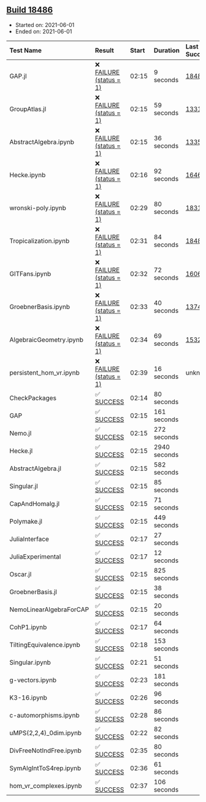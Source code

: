 ## [Build 18486](https://oscarci.mathematik.uni-kl.de/job/oscar/18486/)

* Started on: 2021-06-01
* Ended on: 2021-06-01

| Test Name    | Result | Start | Duration | Last Success | First Failure |
|:-------------|:-------|:------|:---------|:-------------|:--------------|
| GAP.jl | ❌ [FAILURE (status = 1)](https://oscarci.mathematik.uni-kl.de/job/oscar/18486/artifact/logs/build-18486/GAP.jl.log) | 02:15 | 9 seconds | [18485](https://oscarci.mathematik.uni-kl.de/job/oscar/18485/) | [18486](https://oscarci.mathematik.uni-kl.de/job/oscar/18486/) |
| GroupAtlas.jl | ❌ [FAILURE (status = 1)](https://oscarci.mathematik.uni-kl.de/job/oscar/18486/artifact/logs/build-18486/GroupAtlas.jl.log) | 02:15 | 59 seconds | [13311](https://oscarci.mathematik.uni-kl.de/job/oscar/13311/) | [13312](https://oscarci.mathematik.uni-kl.de/job/oscar/13312/) |
| AbstractAlgebra.ipynb | ❌ [FAILURE (status = 1)](https://oscarci.mathematik.uni-kl.de/job/oscar/18486/artifact/logs/build-18486/AbstractAlgebra.ipynb.log) | 02:15 | 36 seconds | [13355](https://oscarci.mathematik.uni-kl.de/job/oscar/13355/) | [13356](https://oscarci.mathematik.uni-kl.de/job/oscar/13356/) |
| Hecke.ipynb | ❌ [FAILURE (status = 1)](https://oscarci.mathematik.uni-kl.de/job/oscar/18486/artifact/logs/build-18486/Hecke.ipynb.log) | 02:16 | 92 seconds | [16463](https://oscarci.mathematik.uni-kl.de/job/oscar/16463/) | [16464](https://oscarci.mathematik.uni-kl.de/job/oscar/16464/) |
| wronski-poly.ipynb | ❌ [FAILURE (status = 1)](https://oscarci.mathematik.uni-kl.de/job/oscar/18486/artifact/logs/build-18486/wronski-poly.ipynb.log) | 02:29 | 80 seconds | [18314](https://oscarci.mathematik.uni-kl.de/job/oscar/18314/) | [18315](https://oscarci.mathematik.uni-kl.de/job/oscar/18315/) |
| Tropicalization.ipynb | ❌ [FAILURE (status = 1)](https://oscarci.mathematik.uni-kl.de/job/oscar/18486/artifact/logs/build-18486/Tropicalization.ipynb.log) | 02:31 | 84 seconds | [18485](https://oscarci.mathematik.uni-kl.de/job/oscar/18485/) | [18486](https://oscarci.mathematik.uni-kl.de/job/oscar/18486/) |
| GITFans.ipynb | ❌ [FAILURE (status = 1)](https://oscarci.mathematik.uni-kl.de/job/oscar/18486/artifact/logs/build-18486/GITFans.ipynb.log) | 02:32 | 72 seconds | [16068](https://oscarci.mathematik.uni-kl.de/job/oscar/16068/) | [16069](https://oscarci.mathematik.uni-kl.de/job/oscar/16069/) |
| GroebnerBasis.ipynb | ❌ [FAILURE (status = 1)](https://oscarci.mathematik.uni-kl.de/job/oscar/18486/artifact/logs/build-18486/GroebnerBasis.ipynb.log) | 02:33 | 40 seconds | [13748](https://oscarci.mathematik.uni-kl.de/job/oscar/13748/) | [13749](https://oscarci.mathematik.uni-kl.de/job/oscar/13749/) |
| AlgebraicGeometry.ipynb | ❌ [FAILURE (status = 1)](https://oscarci.mathematik.uni-kl.de/job/oscar/18486/artifact/logs/build-18486/AlgebraicGeometry.ipynb.log) | 02:34 | 69 seconds | [15322](https://oscarci.mathematik.uni-kl.de/job/oscar/15322/) | [15323](https://oscarci.mathematik.uni-kl.de/job/oscar/15323/) |
| persistent_hom_vr.ipynb | ❌ [FAILURE (status = 1)](https://oscarci.mathematik.uni-kl.de/job/oscar/18486/artifact/logs/build-18486/persistent_hom_vr.ipynb.log) | 02:39 | 16 seconds | unknown | unknown |
| CheckPackages | ✅ [SUCCESS](https://oscarci.mathematik.uni-kl.de/job/oscar/18486/artifact/logs/build-18486/CheckPackages.log) | 02:14 | 80 seconds |  |  |
| GAP | ✅ [SUCCESS](https://oscarci.mathematik.uni-kl.de/job/oscar/18486/artifact/logs/build-18486/GAP.log) | 02:15 | 161 seconds |  |  |
| Nemo.jl | ✅ [SUCCESS](https://oscarci.mathematik.uni-kl.de/job/oscar/18486/artifact/logs/build-18486/Nemo.jl.log) | 02:15 | 272 seconds |  |  |
| Hecke.jl | ✅ [SUCCESS](https://oscarci.mathematik.uni-kl.de/job/oscar/18486/artifact/logs/build-18486/Hecke.jl.log) | 02:15 | 2940 seconds |  |  |
| AbstractAlgebra.jl | ✅ [SUCCESS](https://oscarci.mathematik.uni-kl.de/job/oscar/18486/artifact/logs/build-18486/AbstractAlgebra.jl.log) | 02:15 | 582 seconds |  |  |
| Singular.jl | ✅ [SUCCESS](https://oscarci.mathematik.uni-kl.de/job/oscar/18486/artifact/logs/build-18486/Singular.jl.log) | 02:15 | 85 seconds |  |  |
| CapAndHomalg.jl | ✅ [SUCCESS](https://oscarci.mathematik.uni-kl.de/job/oscar/18486/artifact/logs/build-18486/CapAndHomalg.jl.log) | 02:15 | 71 seconds |  |  |
| Polymake.jl | ✅ [SUCCESS](https://oscarci.mathematik.uni-kl.de/job/oscar/18486/artifact/logs/build-18486/Polymake.jl.log) | 02:15 | 449 seconds |  |  |
| JuliaInterface | ✅ [SUCCESS](https://oscarci.mathematik.uni-kl.de/job/oscar/18486/artifact/logs/build-18486/JuliaInterface.log) | 02:17 | 27 seconds |  |  |
| JuliaExperimental | ✅ [SUCCESS](https://oscarci.mathematik.uni-kl.de/job/oscar/18486/artifact/logs/build-18486/JuliaExperimental.log) | 02:17 | 12 seconds |  |  |
| Oscar.jl | ✅ [SUCCESS](https://oscarci.mathematik.uni-kl.de/job/oscar/18486/artifact/logs/build-18486/Oscar.jl.log) | 02:15 | 825 seconds |  |  |
| GroebnerBasis.jl | ✅ [SUCCESS](https://oscarci.mathematik.uni-kl.de/job/oscar/18486/artifact/logs/build-18486/GroebnerBasis.jl.log) | 02:15 | 38 seconds |  |  |
| NemoLinearAlgebraForCAP | ✅ [SUCCESS](https://oscarci.mathematik.uni-kl.de/job/oscar/18486/artifact/logs/build-18486/NemoLinearAlgebraForCAP.log) | 02:15 | 20 seconds |  |  |
| CohP1.ipynb | ✅ [SUCCESS](https://oscarci.mathematik.uni-kl.de/job/oscar/18486/artifact/logs/build-18486/CohP1.ipynb.log) | 02:17 | 64 seconds |  |  |
| TiltingEquivalence.ipynb | ✅ [SUCCESS](https://oscarci.mathematik.uni-kl.de/job/oscar/18486/artifact/logs/build-18486/TiltingEquivalence.ipynb.log) | 02:18 | 153 seconds |  |  |
| Singular.ipynb | ✅ [SUCCESS](https://oscarci.mathematik.uni-kl.de/job/oscar/18486/artifact/logs/build-18486/Singular.ipynb.log) | 02:21 | 51 seconds |  |  |
| g-vectors.ipynb | ✅ [SUCCESS](https://oscarci.mathematik.uni-kl.de/job/oscar/18486/artifact/logs/build-18486/g-vectors.ipynb.log) | 02:23 | 181 seconds |  |  |
| K3-16.ipynb | ✅ [SUCCESS](https://oscarci.mathematik.uni-kl.de/job/oscar/18486/artifact/logs/build-18486/K3-16.ipynb.log) | 02:26 | 96 seconds |  |  |
| c-automorphisms.ipynb | ✅ [SUCCESS](https://oscarci.mathematik.uni-kl.de/job/oscar/18486/artifact/logs/build-18486/c-automorphisms.ipynb.log) | 02:28 | 86 seconds |  |  |
| uMPS(2,2,4)_0dim.ipynb | ✅ [SUCCESS](https://oscarci.mathematik.uni-kl.de/job/oscar/18486/artifact/logs/build-18486/uMPS-2-2-4-_0dim.ipynb.log) | 02:22 | 82 seconds |  |  |
| DivFreeNotIndFree.ipynb | ✅ [SUCCESS](https://oscarci.mathematik.uni-kl.de/job/oscar/18486/artifact/logs/build-18486/DivFreeNotIndFree.ipynb.log) | 02:35 | 80 seconds |  |  |
| SymAlgIntToS4rep.ipynb | ✅ [SUCCESS](https://oscarci.mathematik.uni-kl.de/job/oscar/18486/artifact/logs/build-18486/SymAlgIntToS4rep.ipynb.log) | 02:36 | 61 seconds |  |  |
| hom_vr_complexes.ipynb | ✅ [SUCCESS](https://oscarci.mathematik.uni-kl.de/job/oscar/18486/artifact/logs/build-18486/hom_vr_complexes.ipynb.log) | 02:37 | 106 seconds |  |  |
